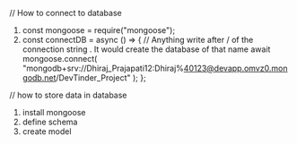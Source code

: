 // How to connect to database

1. const mongoose = require("mongoose");
2. const connectDB = async () => {
   // Anything write after / of the connection string . It would create the database of that name
   await mongoose.connect(
   "mongodb+srv://Dhiraj_Prajapati12:Dhiraj%40123@devapp.omvz0.mongodb.net/DevTinder_Project"
   );
   };

// how to store data in database

1. install mongoose
2. define schema
3. create model
